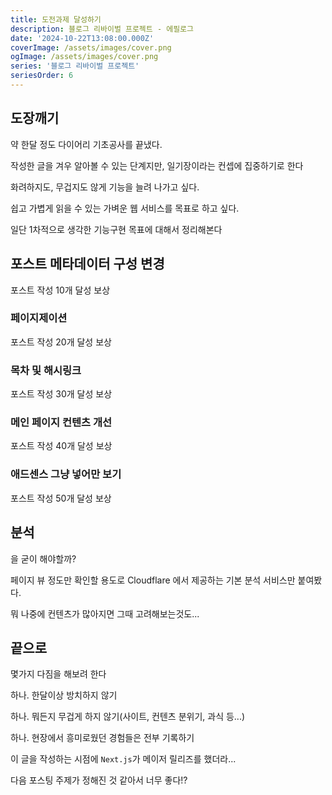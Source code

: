 ```yaml
---
title: 도전과제 달성하기
description: 블로그 리바이벌 프로젝트 - 에필로그
date: '2024-10-22T13:08:00.000Z'
coverImage: /assets/images/cover.png
ogImage: /assets/images/cover.png
series: '블로그 리바이벌 프로젝트'
seriesOrder: 6
---
```


## 도장깨기

약 한달 정도 다이어리 기초공사를 끝냈다.

작성한 글을 겨우 알아볼 수 있는 단계지만, 일기장이라는 컨셉에 집중하기로 한다

화려하지도, 무겁지도 않게 기능을 늘려 나가고 싶다.

쉽고 가볍게 읽을 수 있는 가벼운 웹 서비스를 목표로 하고 싶다.

일단 1차적으로 생각한 기능구현 목표에 대해서 정리해본다

## 포스트 메타데이터 구성 변경

포스트 작성 10개 달성 보상

### 페이지제이션

포스트 작성 20개 달성 보상

### 목차 및 해시링크

포스트 작성 30개 달성 보상

### 메인 페이지 컨텐츠 개선

포스트 작성 40개 달성 보상

### 애드센스 그냥 넣어만 보기

포스트 작성 50개 달성 보상

## 분석

을 굳이 해야할까?

페이지 뷰 정도만 확인할 용도로 Cloudflare 에서 제공하는 기본 분석 서비스만 붙여봤다.

뭐 나중에 컨텐츠가 많아지면 그때 고려해보는것도...

## 끝으로

몇가지 다짐을 해보려 한다

하나. 한달이상 방치하지 않기

하나. 뭐든지 무겁게 하지 않기(사이트, 컨텐츠 분위기, 과식 등...)

하나. 현장에서 흥미로웠던 경험들은 전부 기록하기

이 글을 작성하는 시점에 `Next.js`가 메이저 릴리즈를 했더라...

다음 포스팅 주제가 정해진 것 같아서 너무 좋다!?
